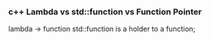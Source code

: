 
### c++ Lambda vs std::function vs Function Pointer
lambda -> function
std::function is a holder to a function;


